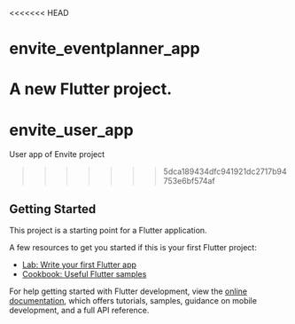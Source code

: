 <<<<<<< HEAD
# envite_eventplanner_app

A new Flutter project.
=======
# envite_user_app

User app of Envite project
>>>>>>> 5dca189434dfc941921dc2717b94753e6bf574af

## Getting Started

This project is a starting point for a Flutter application.

A few resources to get you started if this is your first Flutter project:

- [Lab: Write your first Flutter app](https://docs.flutter.dev/get-started/codelab)
- [Cookbook: Useful Flutter samples](https://docs.flutter.dev/cookbook)

For help getting started with Flutter development, view the
[online documentation](https://docs.flutter.dev/), which offers tutorials,
samples, guidance on mobile development, and a full API reference.
